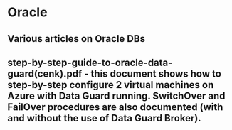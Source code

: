 # Oracle
## Various articles on Oracle DBs 


## **step-by-step-guide-to-oracle-data-guard(cenk).pdf** - this document shows how to step-by-step configure 2 virtual machines on Azure with Data Guard running. SwitchOver and FailOver procedures are also documented (with and without the use of Data Guard Broker). 
